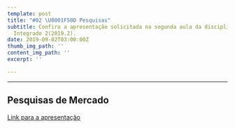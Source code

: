 ```yaml
---
template: post
title: "#02 \U0001F50D Pesquisas"
subtitle: Confira a apresentação solicitada na segunda aula da disciplina de Projeto
  Integrado 2(2019.2).
date: 2019-09-02T03:00:00Z
thumb_img_path: ''
content_img_path: ''
excerpt: ''

---
```

***

## Pesquisas de Mercado

[Link para a apresentação](https://www.figma.com/file/6djirInw2oNJZSCIuXyUPV/Unicode_Apresenta%C3%A7%C3%A3o_02?node-id=20%3A257)